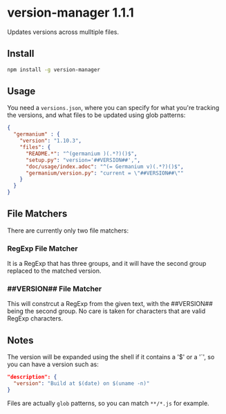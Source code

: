 # version-manager 1.1.1

Updates versions across mulltiple files.

## Install

```sh
npm install -g version-manager
```


## Usage

You need a `versions.json`, where you can specify for what you're tracking the versions, and what files to be updated using glob patterns:

```json
{
  "germanium" : {
    "version": "1.10.3",
    "files": {
      "README.*": "^(germanium )(.*?)()$",
      "setup.py": "version='##VERSION##',",
      "doc/usage/index.adoc": "^(= Germanium v)(.*?)()$",
      "germanium/version.py": "current = \"##VERSION##\""
    }
  }
}
```

## File Matchers

There are currently only two file matchers:

### RegExp File Matcher

It is a RegExp that has three groups, and it will have the 
second group replaced to the matched version.

### ##VERSION## File Matcher

This will constrcut a RegExp from the given text, with the 
 ##VERSION## being the second group. No care is taken for
characters that are valid RegExp characters.

## Notes

The version will be expanded using the shell if it contains a '$' or a '`',
so you can have a version such as:

```json
"description": {
  "version": "Build at $(date) on $(uname -n)"
}
```

Files are actually `glob` patterns, so you can match `**/*.js` for example.
